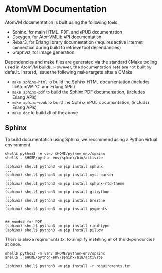 <!--
 Copyright 2019-2022 Fred Dushin <fred@dushin.net>

 SPDX-License-Identifier: Apache-2.0 OR LGPL-2.1-or-later
-->

# AtomVM Documentation

AtomVM documentation is built using the following tools:

* Sphinx, for main HTML, PDF, and ePUB documentation
* Doxygen, for AtomVMLib API documentation
* Rebar3, for Erlang library documentation (requires active internet connection during build to retrieve tool dependancies)
* Graphviz, for image generation

Dependencies and make files are generated via the standard CMake tooling used in AtomVM builds.  However, the documentation sets are not built by default.  Instead, issue the following make targets after a CMake

* `make sphinx-html` to build the Sphinx HTML documentation (includes libAtomVM 'C' and Erlang APIs)
* `make sphinx-pdf` to build the Sphinx PDF documentation, (includes Erlang APIs)
* `make sphinx-epub` to build the Sphinx ePUB documentation, (includes Erlang APIs)
* `make doc` to build all of the above


## Sphinx

To build documentation using Sphinx, we recommend using a Python virtual environment.

    shell$ python3 -m venv $HOME/python-env/sphinx
    shell$ . $HOME/python-env/sphinx/bin/activate

    (sphinx) shell$ python3 -m pip install sphinx
    ...
    (sphinx) shell$ python3 -m pip install myst-parser
    ...
    (sphinx) shell$ python3 -m pip install sphinx-rtd-theme
    ...
    (sphinx) shell$ python3 -m pip install gitpython
    ...
    (sphinx) shell$ python3 -m pip install breathe
    ...
    (sphinx) shell$ python3 -m pip install pygments


    ## needed for PDF
    (sphinx) shell$ python3 -m pip install rinohtype
    (sphinx) shell$ python3 -m pip install pillow

There is also a reqirements.txt to simplify installing all of the dependencies at once.

    shell$ python3 -m venv $HOME/python-env/sphinx
    shell$ . $HOME/python-env/sphinx/bin/activate

    (sphinx) shell$ python3 -m pip install -r requirements.txt
